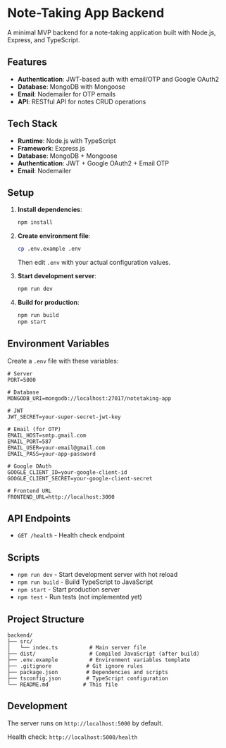 # Note-Taking App Backend

A minimal MVP backend for a note-taking application built with Node.js, Express, and TypeScript.

## Features

- **Authentication**: JWT-based auth with email/OTP and Google OAuth2
- **Database**: MongoDB with Mongoose
- **Email**: Nodemailer for OTP emails
- **API**: RESTful API for notes CRUD operations

## Tech Stack

- **Runtime**: Node.js with TypeScript
- **Framework**: Express.js
- **Database**: MongoDB + Mongoose
- **Authentication**: JWT + Google OAuth2 + Email OTP
- **Email**: Nodemailer

## Setup

1. **Install dependencies**:

   ```bash
   npm install
   ```

2. **Create environment file**:

   ```bash
   cp .env.example .env
   ```

   Then edit `.env` with your actual configuration values.

3. **Start development server**:

   ```bash
   npm run dev
   ```

4. **Build for production**:
   ```bash
   npm run build
   npm start
   ```

## Environment Variables

Create a `.env` file with these variables:

```env
# Server
PORT=5000

# Database
MONGODB_URI=mongodb://localhost:27017/notetaking-app

# JWT
JWT_SECRET=your-super-secret-jwt-key

# Email (for OTP)
EMAIL_HOST=smtp.gmail.com
EMAIL_PORT=587
EMAIL_USER=your-email@gmail.com
EMAIL_PASS=your-app-password

# Google OAuth
GOOGLE_CLIENT_ID=your-google-client-id
GOOGLE_CLIENT_SECRET=your-google-client-secret

# Frontend URL
FRONTEND_URL=http://localhost:3000
```

## API Endpoints

- `GET /health` - Health check endpoint

## Scripts

- `npm run dev` - Start development server with hot reload
- `npm run build` - Build TypeScript to JavaScript
- `npm start` - Start production server
- `npm test` - Run tests (not implemented yet)

## Project Structure

```
backend/
├── src/
│   └── index.ts          # Main server file
├── dist/                 # Compiled JavaScript (after build)
├── .env.example          # Environment variables template
├── .gitignore           # Git ignore rules
├── package.json         # Dependencies and scripts
├── tsconfig.json        # TypeScript configuration
└── README.md           # This file
```

## Development

The server runs on `http://localhost:5000` by default.

Health check: `http://localhost:5000/health`
